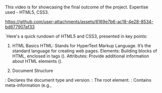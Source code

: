 This video is for showcasing the final outcome of the project.
Expertise used - HTML5, CSS3.




https://github.com/user-attachments/assets/6169e7b6-ac18-4e28-8534-bd677907af33




`Here's a quick rundown of HTML5 and CSS3, presented in key points:

1. HTML Basics
HTML: Stands for HyperText Markup Language. 
It’s the standard language for creating web pages.
Elements: Building blocks of HTML, enclosed in tags (<tag>).
Attributes: Provide additional information about HTML elements (<tag attribute="value">).

2. Document Structure
<!DOCTYPE html>: Declares the document type and version.
<html>: The root element.
<head>: Contains meta-information (e.g., <title>, <meta>, <link>).
<body>: Contains the content of the document (e.g., text, images, links).

3. Common Tags
Headers: <h1> to <h6> for headings.
Paragraphs: <p> for paragraphs of text.
Links: <a href="url"> for hyperlinks.
Images: <img src="url" alt="description"> for images.
Lists: <ul>, <ol>, <li> for unordered and ordered lists.
Tables: <table>, <tr>, <td>, <th> for tables.

4. Forms
Form Tags: <form>, <input>, <label>, <textarea>, <button> for user inputs.
Attributes: type, name, value, placeholder, etc.

5. Semantic Elements
Structural: <header>, <footer>, <nav>, <section>, <article>, <aside>.
Meaningful Content: Improves accessibility and SEO.

6. CSS 
CSS: <link rel="stylesheet" href="style.css"> for styling.
CSS: Cascading Style Sheets used to style HTML elements.
Selectors: Target HTML elements (element, .class, #id).
Properties: Define styles (e.g., color, font-size).

7. Types of CSS
Inline: Directly within HTML elements using the style attribute.
Internal: Within a <style> tag in the HTML file.
External: Linked using the <link> tag to an external CSS file.

8. Selectors
Element: Selects HTML elements by tag name.
Class: Selects elements by class name, prefixed with a dot ..
ID: Selects elements by ID, prefixed with a hash #.
Attribute: Selects elements with specific attributes.
Pseudo-class: Selects elements in a specific state (e.g., :hover).

9. Best Practices
Clean Code: Write readable and maintainable code.
Accessibility: Use ARIA (Accessible Rich Internet Applications) attributes.
Responsive Design: Ensure your site looks good on all devices.

10. Additional Resources
MDN Web Docs: Comprehensive resource for web documentation and learning. 🚀`

